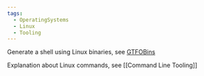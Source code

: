 ```yaml
---
tags:
  - OperatingSystems
  - Linux
  - Tooling
---
```


Generate a shell using Linux binaries, see [GTFOBins](https://gtfobins.github.io/)

Explanation about Linux commands, see [[Command Line Tooling]]